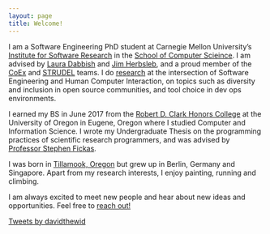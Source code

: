 ```yaml
---
layout: page
title: Welcome!
---
```


I am a Software Engineering PhD student at Carnegie Mellon University’s [Institute for Software Research](http://isri.cmu.edu/index.html) in the [School of Computer Scieince](https://www.cs.cmu.edu). I am advised by [Laura Dabbish](http://www.lauradabbish.com) and [Jim Herbsleb](https://www.isri.cmu.edu/people/core-faculty/herbsleb-james.html), and a proud member of the [CoEx](http://coexlab.com) and [STRUDEL](https://cmustrudel.github.io) teams. I do [research](/research) at the intersection of Software Engineering and Human Computer Interaction, on topics such as diversity and inclusion in open source communities, and tool choice in dev ops environments. 

I earned my BS in June 2017 from the [Robert D. Clark Honors College](http://honors.uoregon.edu) at the University of Oregon in Eugene, Oregon where I studied Computer and Information Science. I wrote my Undergraduate Thesis on the programming practices of scientific research programmers, and was advised by [Professor Stephen Fickas](http://ix.cs.uoregon.edu/~fickas/new_home/).

I was born in [Tillamook, Oregon](https://en.wikipedia.org/wiki/Tillamook,_Oregon) but grew up in Berlin, Germany and Singapore. Apart from my research interests, I enjoy painting, running and climbing.

I am always excited to meet new people and hear about new ideas and opportunities. Feel free to [reach out!](/contact)

<div class="feeds clearfix">
  <div class="feed-container">
      <a class="twitter-timeline" href="https://twitter.com/davidthewid" data-tweet-limit="2">Tweets by davidthewid</a> <script async src="//platform.twitter.com/widgets.js" charset="utf-8"></script>
      <!-- <a class="twitter-timeline"
        href="https://twitter.com/DavidTheWid">
      Tweets by @DavidTheWid
      </a> -->
    </div>  
</div>

<script>window.twttr = (function(d, s, id) {
  var js, fjs = d.getElementsByTagName(s)[0],
    t = window.twttr || {};
  if (d.getElementById(id)) return t;
  js = d.createElement(s);
  js.id = id;
  js.src = "https://platform.twitter.com/widgets.js";
  fjs.parentNode.insertBefore(js, fjs);

  t._e = [];
  t.ready = function(f) {
    t._e.push(f);
  };

  return t;
}(document, "script", "twitter-wjs"));</script>

